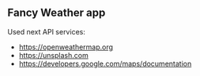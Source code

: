 ## Fancy Weather app

Used next API services:
  * https://openweathermap.org
  * https://unsplash.com
  * https://developers.google.com/maps/documentation